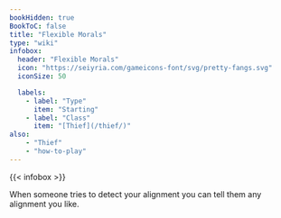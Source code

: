 ```yaml
---
bookHidden: true
BookToC: false
title: "Flexible Morals"
type: "wiki"
infobox:
  header: "Flexible Morals"
  icon: "https://seiyria.com/gameicons-font/svg/pretty-fangs.svg"
  iconSize: 50

  labels:
    - label: "Type"
      item: "Starting"
    - label: "Class"
      item: "[Thief](/thief/)"
also:
    - "Thief"
    - "how-to-play"
---
```


{{< infobox >}}

When someone tries to detect your alignment you can tell them any alignment you like.